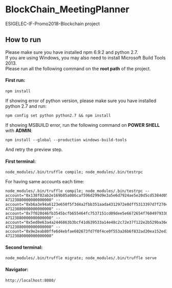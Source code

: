 # BlockChain_MeetingPlanner
ESIGELEC-IF-Promo2018-Blockchain project

## How to run
Please make sure you have installed npm 6.9.2 and python 2.7.  
If you are using Windows, you may also need to install Microsoft Build Tools 2013.  
Please run all the following command on the <strong>root path</strong> of the project.

#### First run:  
    npm install

If showing error of python version, please make sure you have installed python 2.7 and run:

    npm config set python python2.7 && npm install

If showing MSBUILD error, run the following command on <strong>POWER SHELL</strong> with <strong>ADMIN</strong>:

    npm install --global --production windows-build-tools
And retry the preview step.

#### First terminal:  
    node_modules/.bin/truffle compile; node_modules/.bin/testrpc

For having same accounts each time:  

    node_modules/.bin/truffle compile; node_modules/.bin/testrpc --account="0x138f02ab2e169b05a086caf596d299d9e3a5e6d7924ae5e20d5cd5384d05ff71, 47123880000000000000" --account="0xb6a3e94a6123e650f5f3d4a2fbb351aada4312972e0dff5313397d7f2704c61b, 47123880000000000000" --account="0x7f020d46fb3545bcfb655464fc7537151cd09dee5e6672654f760497933019e8, 47123880000000000000" --account="0x5ed0e63a4a2446863b3bcf41d639533a14e48c2c72e37f122e2b529ba36e1303, 47123880000000000000" --account="0x9e2eab80ffe6d4ebfae602673fd7f0f4ce0f553a26b6f832ad20ea152ed3155f, 47123880000000000000"

#### Second terminal:  
    node_modules/.bin/truffle migrate; node_modules/.bin/truffle serve

#### Navigator:
    http://localhost:8080/
